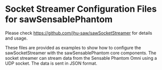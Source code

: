 # Socket Streamer Configuration Files for sawSensablePhantom

Please check https://github.com/jhu-saw/sawSocketStreamer for details and usage.

These files are provided as examples to show how to configure the
sawSocketStreamer with the sawSensablePhantom core components.  The
socket streamer can stream data from the Sensable Phantom Omni using a
UDP socket.  The data is sent in JSON format.
